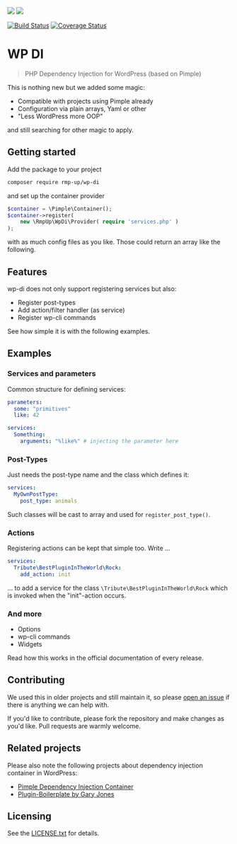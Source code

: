 ![](https://img.shields.io/badge/PHP-7.0%20--%207.4-blue?style=for-the-badge&logo=php)
![](https://img.shields.io/badge/WordPress-4.8%20--%205.5-blue?style=for-the-badge&logo=wordpress)

[![Build Status](https://travis-ci.org/rmp-up/wp-di.svg?branch=master)](https://travis-ci.org/rmp-up/wp-di)
[![Coverage Status](https://coveralls.io/repos/github/rmp-up/wp-di/badge.svg?branch=master)](https://coveralls.io/github/rmp-up/wp-di?branch=master)

# WP DI

> PHP Dependency Injection for WordPress (based on Pimple)

This is nothing new but we added some magic:

* Compatible with projects using Pimple already
* Configuration via plain arrays, Yaml or other
* "Less WordPress more OOP"

and still searching for other magic to apply.


## Getting started

Add the package to your project

```bash
composer require rmp-up/wp-di
```

and set up the container provider

```php
$container = \Pimple\Container();
$container->register(
    new \RmpUp\WpDi\Provider( require 'services.php' )
);
```

with as much config files as you like.
Those could return an array like the following.


## Features

wp-di does not only support registering services but also:

* Register post-types
* Add action/filter handler (as service)
* Register wp-cli commands

See how simple it is with the following examples.


## Examples

### Services and parameters

Common structure for defining services:

```yaml
parameters:
  some: "primitives"
  like: 42

services:
  Something:
    arguments: "%like%" # injecting the parameter here
```


### Post-Types

Just needs the post-type name and the class which defines it:

```yaml
services:
  MyOwnPostType:
    post_type: animals
```

Such classes will be cast to array
and used for `register_post_type()`.


### Actions

Registering actions can be kept that simple too.
Write ...

```yaml
services:
  Tribute\BestPluginInTheWorld\Rock:
    add_action: init
```

... to add a service for the class `\Tribute\BestPluginInTheWorld\Rock`
which is invoked when the "init"-action occurs.


### And more

* Options
* wp-cli commands
* Widgets

Read how this works in the official documentation of every release.


## Contributing

We used this in older projects
and still maintain it,
so please [open an issue](https://github.com/rmp-up/wp-di/issues/new)
if there is anything we can help with.

If you'd like to contribute,
please fork the repository and make changes as you'd like.
Pull requests are warmly welcome.


## Related projects

Please also note the following projects
about dependency injection container in WordPress:

* [Pimple Dependency Injection Container](https://packagist.org/packages/pimple/pimple)
* [Plugin-Boilerplate by Gary Jones](https://github.com/GaryJones/plugin-boilerplate)

## Licensing

See the [LICENSE.txt](./LICENSE.txt) for details.
